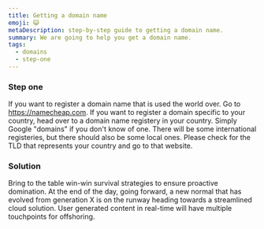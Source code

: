 ```yaml
---
title: Getting a domain name
emoji: 😺
metaDescription: step-by-step guide to getting a domain name.
summary: We are going to help you get a domain name. 
tags:
  - domains
  - step-one
---
```


### Step one

If you want to register a domain name that is used the world over. Go to https://namecheap.com. If you want to register a domain specific to your country, head over to a domain name registery in your country. Simply Google "domains" if you don't know of one. There will be some international registeries, but there should also be some local ones. Please check for the TLD that represents your country and go to that website.  

### Solution

Bring to the table win-win survival strategies to ensure proactive domination. At the end of the day, going forward, a new normal that has evolved from generation X is on the runway heading towards a streamlined cloud solution. User generated content in real-time will have multiple touchpoints for offshoring.
